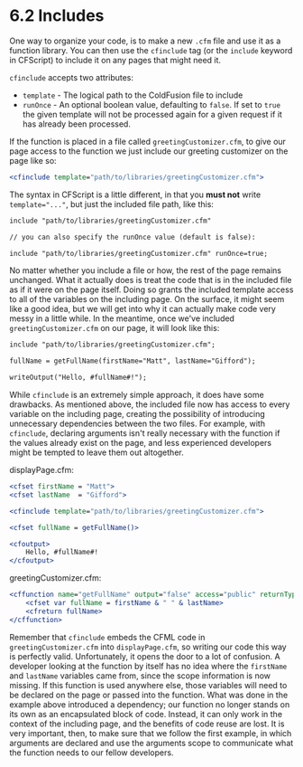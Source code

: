 # 6.2 Includes

One way to organize your code, is to make a new `.cfm` file and use it as a function library. You can then use the `cfinclude` tag (or the `include` keyword in CFScript) to include it on any pages that might need it.

`cfinclude` accepts two attributes:

* `template` - The logical path to the ColdFusion file to include
* `runOnce` - An optional boolean value, defaulting to `false`. If set to `true` the given template will not be processed again for a given request if it has already been processed.

If the function is placed in a file called `greetingCustomizer.cfm`, to give our page access to the function we just include our greeting customizer on the page like so:

```cfml
<cfinclude template="path/to/libraries/greetingCustomizer.cfm">
```

The syntax in CFScript is a little different, in that you **must not** write ``template="..."``, but just the included file path, like this:

```cfml
include "path/to/libraries/greetingCustomizer.cfm"

// you can also specify the runOnce value (default is false):

include "path/to/libraries/greetingCustomizer.cfm" runOnce=true;
```

No matter whether you include a file or how, the rest of the page remains unchanged. What it actually does is treat the code that is in the included file as if it were on the page itself. Doing so grants the included template access to all of the variables on the including page. On the surface, it might seem like a good idea, but we will get into why it can actually make code very messy in a little while. In the meantime, once we've included `greetingCustomizer.cfm` on our page, it will look like this:

```cfml
include "path/to/libraries/greetingCustomizer.cfm";

fullName = getFullName(firstName="Matt", lastName="Gifford");

writeOutput("Hello, #fullName#!");
```

While `cfinclude` is an extremely simple approach, it does have some drawbacks. As mentioned above, the included file now has access to every variable on the including page, creating the possibility of introducing unnecessary dependencies between the two files. For example, with `cfinclude`, declaring arguments isn't really necessary with the function if the values already exist on the page, and less experienced developers might be tempted to leave them out altogether.

displayPage.cfm:

```cfml
<cfset firstName = "Matt">
<cfset lastName  = "Gifford">

<cfinclude template="path/to/libraries/greetingCustomizer.cfm">

<cfset fullName = getFullName()>

<cfoutput>
    Hello, #fullName#!
</cfoutput>
```

greetingCustomizer.cfm:

```cfml
<cffunction name="getFullName" output="false" access="public" returnType="string">
    <cfset var fullName = firstName & " " & lastName>
    <cfreturn fullName>
</cffunction>
```

Remember that `cfinclude` embeds the CFML code in `greetingCustomizer.cfm` into `displayPage.cfm`, so writing our code this way is perfectly valid. Unfortunately, it opens the door to a lot of confusion. A developer looking at the function by itself has no idea where the `firstName` and `lastName` variables came from, since the scope information is now missing. If this function is used anywhere else, those variables will need to be declared on the page or passed into the function. What was done in the example above introduced a dependency; our function no longer stands on its own as an encapsulated block of code. Instead, it can only work in the context of the including page, and the benefits of code reuse are lost. It is very important, then, to make sure that we follow the first example, in which arguments are declared and use the arguments scope to communicate what the function needs to our fellow developers.